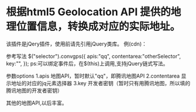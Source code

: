 # 根据html5 Geolocation API 提供的地理位置信息，转换成对应的实际地址。
该插件是jQery插件，使用前请先引用jQuery类库。
例(cdn)：<script src="https://cdnjs.cloudflare.com/ajax/libs/jquery/1.8.3/jquery.js" type="text/javascript" charset="utf-8"></script> 

参考写法
$("selector").convgps({
	apis:"qq",
	contentarea:"otherSelector",
	key:"",
});
ps:可以绑定事件后，在$(this)上调用,支持jQuery链式写法。

参数options
1.apis 地图API，暂时默认"qq"，即腾讯地图API
2.contentarea 显示地址的对应的jq元素选择器
3.key 开发者密钥（暂时只有用腾讯地图，所以填的腾讯地图的开发者密钥）

其他的地图API,以后丰富。

